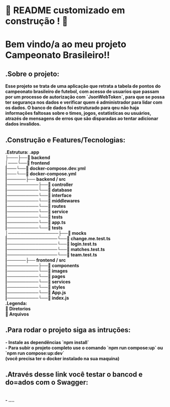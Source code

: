 # :construction: README customizado em construção ! :construction:

<h1><strong>Bem vindo/a ao meu projeto Campeonato Brasileiro!!<strong></h1>

<h2><strong>.Sobre o projeto:<strong></h2>
  Esse projeto se trata de uma aplicação que retrata a tabela de pontos do campeonato brasileiro de futebol, com acesso de usuarios que passam por um processo de
  autorização com `JsonWebToken`, para que se possa ter segurança nos dados e verificar quem é administrador para lidar com os dados. O banco de dados foi estruturado
  para qeu não haja informações faltosas sobre o times, jogos, estatisticas ou usuários, atrazés de mensagens de erros que são disparadas ao tentar adicionar dados
  invalidos.

<h2><strong>.Construção e Features/Tecnologias:<strong></h2                                                                    
      A construção foi feita através do `Docker` para que ele possa ser usado em qualquer maquina, contruido em um banco de dados relacional feito com `MySQL` e
      `Sequelize`, rotas com feitas com `express` para facilitar a manipulação e entendimento de código, foi escrito inteiramente com `TypeScript` para se ter mais
      segurança no código e facilitar a leitura do código, manutenção e escalabilidade da aplicação, todas as rotas e funções passaram por testes utilizando `chai`.

<h2><strong>.Estrutura:<strong></h2>
      .app</br>
      ├───├──🔸 backend</br>
      │───└──🔸 frontend</br>
      |───└──🔹 docker-compose.dev.yml</br>
      |───└──🔹 docker-compose.yml</br>
      |──────├── backend / src</br>
      |──────────├──🔸 controller</br>
      |──────────└──🔸 database</br>
      |──────────└──🔸 interface</br>
      |──────────└──🔸 middlewares</br>
      |──────────└──🔸 routes</br>
      |──────────└──🔸 service</br>
      |──────────└──🔸 tests</br>
      |──────────└──🔹 app.ts</br>
      |──────────└──🔸 tests</br>
      │────────────────├──🔸 mocks</br>
      |────────────────└──🔹 change.me.test.ts</br>
      |────────────────└──🔹 login.test.ts</br>
      |────────────────└──🔹 matches.test.ts</br>
      |────────────────└──🔹 team.test.ts</br>
      |──────├── frontend / src</br>
      |──────────├──🔸 components</br>
      |──────────└──🔸 images</br>
      |──────────└──🔸 pages</br>
      |──────────└──🔸 services</br> 
      |──────────└──🔸 styles</br>
      |──────────└──🔹 App.js</br>
      |──────────└──🔹 index.js</br>
  .Legenda:</br>
      🔸 Diretorios</br>
      🔹 Arquivos</br>

<h2><strong>.Para rodar o projeto siga as intruções:<strong></h2>
      - Instale as dependências `npm install`
      </br>
      - Para subir o projeto completo use o comando `npm run compose:up` ou `npm run compose:up:dev`
      </br>
      (você precisa ter o docker instalado na sua maquina)
      </br>

<h2><strong>.Através desse link você testar o bancod e do=ados com o Swagger:<strong></h2>
  </br>
      - ....
